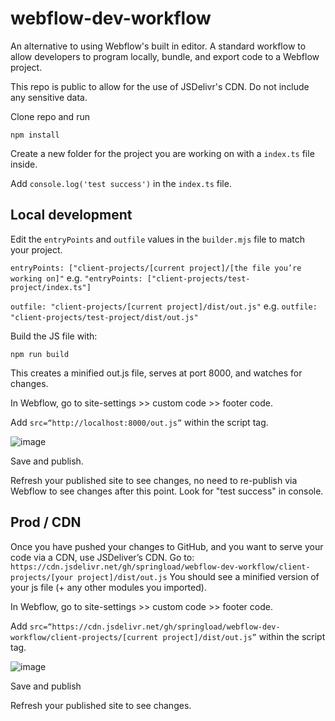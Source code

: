 # webflow-dev-workflow
An alternative to using Webflow's built in editor. A standard workflow to allow developers to program locally, bundle, and export code to a Webflow project.

This repo is public to allow for the use of JSDelivr's CDN. Do not include any sensitive data.

Clone repo and run 

```npm install```

Create a new folder for the project you are working on with a ```index.ts``` file inside.

Add ```console.log('test success')``` in the ```index.ts``` file.

## Local development

Edit the ```entryPoints``` and ```outfile``` values in the ```builder.mjs``` file to match your project.

```entryPoints: ["client-projects/[current project]/[the file you’re working on]"```
e.g. ```"entryPoints: ["client-projects/test-project/index.ts"]```

```outfile: "client-projects/[current project]/dist/out.js"```
e.g. ```outfile: "client-projects/test-project/dist/out.js"```
 

Build the JS file with:

```npm run build```

This creates a minified out.js file, serves at port 8000, and watches for changes.

In Webflow, go to site-settings >> custom code >> footer code.

Add ```src=“http://localhost:8000/out.js”``` within the script tag.

![image](https://github.com/springload/webflow-dev-workflow/assets/27249781/5b2573e6-21fd-4652-b0e5-cbe084149da4)

Save and publish.

Refresh your published site to see changes, no need to re-publish via Webflow to see changes after this point. Look for "test success" in console.


## Prod / CDN

Once you have pushed your changes to GitHub, and you want to serve your code via a CDN, use JSDeliver’s CDN.
Go to: ```https://cdn.jsdelivr.net/gh/springload/webflow-dev-workflow/client-projects/[your project]/dist/out.js```
You should see a minified version of your js file (+ any other modules you imported).

In Webflow, go to site-settings >> custom code >> footer code.

Add ```src=“https://cdn.jsdelivr.net/gh/springload/webflow-dev-workflow/client-projects/[current project]/dist/out.js”``` within the script tag.

![image](https://github.com/springload/webflow-dev-workflow/assets/27249781/3fce42cc-4e66-443a-8aa1-69c9f817d546)

Save and publish

Refresh your published site to see changes.
